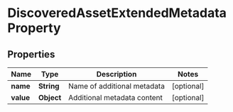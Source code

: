 # DiscoveredAssetExtendedMetadataProperty

## Properties
Name | Type | Description | Notes
------------ | ------------- | ------------- | -------------
**name** | **String** | Name of additional metadata |  [optional]
**value** | **Object** | Additional metadata content |  [optional]
